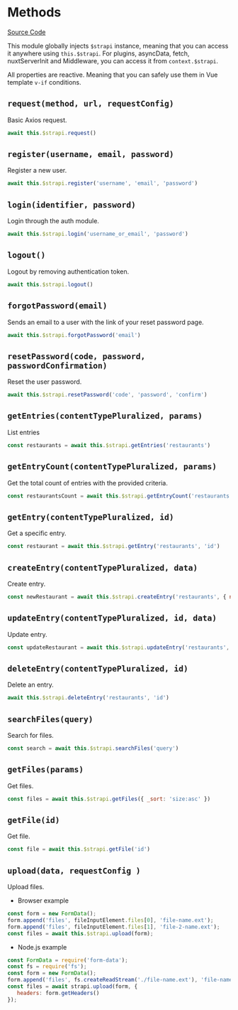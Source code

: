 # Methods

[Source Code](https://github.com/Stun3R/nuxt-strapi-sdk/blob/master/lib/core/strapi.js)

This module globally injects `$strapi` instance, meaning that you can access it anywhere using `this.$strapi`.
For plugins, asyncData, fetch, nuxtServerInit and Middleware, you can access it from `context.$strapi`.

All properties are reactive. Meaning that you can safely use them in Vue template `v-if` conditions.

## `request(method, url, requestConfig)`
Basic Axios request.
```js
await this.$strapi.request()
```

## `register(username, email, password)`
Register a new user.
```js
await this.$strapi.register('username', 'email', 'password')
```

## `login(identifier, password)`
Login through the auth module.
```js
await this.$strapi.login('username_or_email', 'password')
```

## `logout()`
Logout by removing authentication token.
```js
await this.$strapi.logout()
```

## `forgotPassword(email)`
Sends an email to a user with the link of your reset password page.
```js
await this.$strapi.forgotPassword('email')
```

## `resetPassword(code, password, passwordConfirmation)`
Reset the user password.
```js
await this.$strapi.resetPassword('code', 'password', 'confirm')
```

## `getEntries(contentTypePluralized, params)`
List entries
```js
const restaurants = await this.$strapi.getEntries('restaurants')
```

## `getEntryCount(contentTypePluralized, params)`
Get the total count of entries with the provided criteria.
```js
const restaurantsCount = await this.$strapi.getEntryCount('restaurants')
```

## `getEntry(contentTypePluralized, id)`
Get a specific entry.
```js
const restaurant = await this.$strapi.getEntry('restaurants', 'id')
```

## `createEntry(contentTypePluralized, data)`
Create entry.
```js
const newRestaurant = await this.$strapi.createEntry('restaurants', { name: 'La Baguette' })
```

## `updateEntry(contentTypePluralized, id, data)`
Update entry.
```js
const updateRestaurant = await this.$strapi.updateEntry('restaurants', 'id', { name: 'La Baguette' })
```

## `deleteEntry(contentTypePluralized, id)`
Delete an entry.
```js
await this.$strapi.deleteEntry('restaurants', 'id')
```

## `searchFiles(query)`
Search for files.
```js
const search = await this.$strapi.searchFiles('query')
```

## `getFiles(params)`
Get files.
```js
const files = await this.$strapi.getFiles({ _sort: 'size:asc' })
```

## `getFile(id)`
Get file.
```js
const file = await this.$strapi.getFile('id')
```

## `upload(data, requestConfig )`
Upload files.

- Browser example
```js
const form = new FormData();
form.append('files', fileInputElement.files[0], 'file-name.ext');
form.append('files', fileInputElement.files[1], 'file-2-name.ext');
const files = await this.$strapi.upload(form);
```

- Node.js example
```js
const FormData = require('form-data');
const fs = require('fs');
const form = new FormData();
form.append('files', fs.createReadStream('./file-name.ext'), 'file-name.ext');
const files = await strapi.upload(form, {
   headers: form.getHeaders()
});
```

